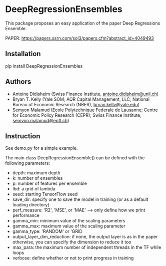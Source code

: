 # DeepRegressionEnsembles
This package proposes an easy application of the paper Deep Regressions Ensemble.

PAPER: https://papers.ssrn.com/sol3/papers.cfm?abstract_id=4049493

## Installation
pip install DeepRegressionEnsembles

## Authors
* Antoine Didisheim (Swiss Finance Institute, antoine.didisheim@unil.ch)
* Bryan T. Kelly (Yale SOM; AQR Capital Management, LLC; National Bureau of Economic Research (NBER), bryan.kelly@yale.edu)
* Semyon Malamud (Ecole Polytechnique Federale de Lausanne; Centre for Economic Policy Research (CEPR); Swiss Finance Institute, semyon.malamud@epfl.ch)


## Instruction

See demo.py for a simple example. 

The main class DeepRegressionEnsemble() can be defined with the following parameters: 
* depth: maximum depth
* k: number of ensembles
* p: number of features per ensemble
* lbd: a grid of lambda
* seed: starting TensorFlow seed
* save_dir: specify one to save the model in training (or as a default loading directory)
* perf_measure: 'R2', 'MSE', or 'MAE' --> only define how we print performance
* gamma_min: minimum value of the scaling parameters
* gamma_max: maximum value of the scaling parameter
* gamma_type: 'RANDOM' or 'GRID
* output_layer_dim_reduction: if none, the output layer is as in the paper otherwise, you can specify the dimension to reduce it too
* max_para: the maximum number of independent threads in the TF while loops
* verbose: define whether or not to print progress in training
